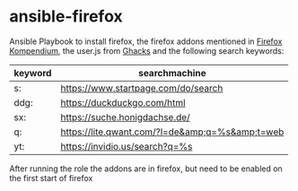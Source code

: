 # ansible-firefox
Ansible Playbook to install firefox, the firefox addons mentioned in [Firefox Kompendium](https://www.kuketz-blog.de/firefox-ein-browser-fuer-datenschutzbewusste-firefox-kompendium-teil1/), the user.js from [Ghacks](https://github.com/ghacksuserjs/ghacks-user.js) and the following search keywords:

| keyword | searchmachine                                   |
|---------|-------------------------------------------------|
| s:      | https://www.startpage.com/do/search             |
| ddg:    | https://duckduckgo.com/html                     |
| sx:     | https://suche.honigdachse.de/                   |
| q:      | https://lite.qwant.com/?l=de&amp;q=%s&amp;t=web |
| yt:     | https://invidio.us/search?q=%s                  |

After running the role the addons are in firefox, but need to be enabled on the first start of firefox 
